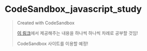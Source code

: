 # CodeSandbox_javascript_study
> Created with CodeSandbox
>
> [이 링크](https://learnjs.vlpt.us/basics/02-variables.html)에서 제공해주는 내용을 하나씩 하나씩 차례로 공부할 것임!
>
> CodeSandbox 사이트를 이용할 예정!  
